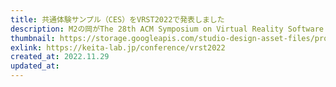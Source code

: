 ```yaml
---
title: 共通体験サンプル（CES）をVRST2022で発表しました
description: M2の岡がThe 28th ACM Symposium on Virtual Reality Software and Technology（VRST2022）にて、「Common Experience Sample 1.0：Developing a sample for comparing the characteristics of haptic displays」という題でデモ発表しました。
thumbnail: https://storage.googleapis.com/studio-design-asset-files/projects/wQOVXEVxaD/s-2400x1800_v-frms_webp_73ff30e6-fd50-492c-8c19-e964dec18f92.webp
exlink: https://keita-lab.jp/conference/vrst2022
created_at: 2022.11.29
updated_at:
---
```

